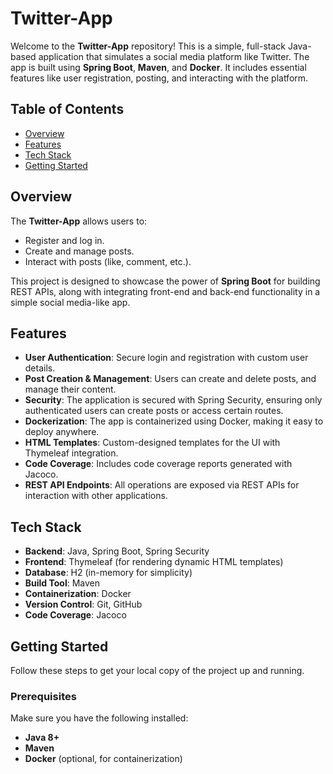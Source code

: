 # Twitter-App

Welcome to the **Twitter-App** repository! This is a simple, full-stack Java-based application that simulates a social media platform like Twitter. The app is built using **Spring Boot**, **Maven**, and **Docker**. It includes essential features like user registration, posting, and interacting with the platform.

## Table of Contents

- [Overview](#overview)
- [Features](#features)
- [Tech Stack](#tech-stack)
- [Getting Started](#getting-started)

## Overview

The **Twitter-App** allows users to:
- Register and log in.
- Create and manage posts.
- Interact with posts (like, comment, etc.).
  
This project is designed to showcase the power of **Spring Boot** for building REST APIs, along with integrating front-end and back-end functionality in a simple social media-like app.

## Features

- **User Authentication**: Secure login and registration with custom user details.
- **Post Creation & Management**: Users can create and delete posts, and manage their content.
- **Security**: The application is secured with Spring Security, ensuring only authenticated users can create posts or access certain routes.
- **Dockerization**: The app is containerized using Docker, making it easy to deploy anywhere.
- **HTML Templates**: Custom-designed templates for the UI with Thymeleaf integration.
- **Code Coverage**: Includes code coverage reports generated with Jacoco.
- **REST API Endpoints**: All operations are exposed via REST APIs for interaction with other applications.

## Tech Stack

- **Backend**: Java, Spring Boot, Spring Security
- **Frontend**: Thymeleaf (for rendering dynamic HTML templates)
- **Database**: H2 (in-memory for simplicity)
- **Build Tool**: Maven
- **Containerization**: Docker
- **Version Control**: Git, GitHub
- **Code Coverage**: Jacoco

## Getting Started

Follow these steps to get your local copy of the project up and running.

### Prerequisites

Make sure you have the following installed:
- **Java 8+**
- **Maven**
- **Docker** (optional, for containerization)


